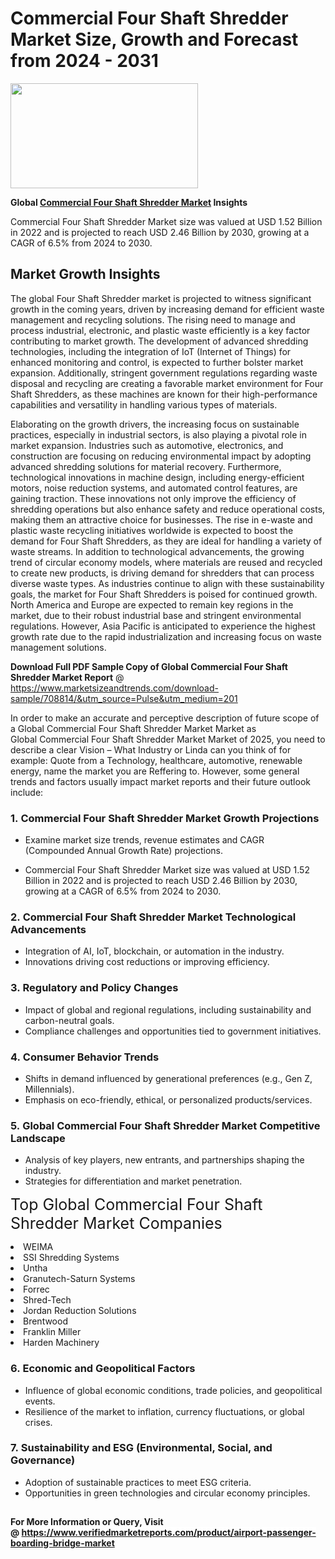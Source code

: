 <H1>Commercial Four Shaft Shredder Market Size, Growth and Forecast from 2024 - 2031</H1><img class="aligncenter size-medium wp-image-584254" src="https://thirdeyenews.in/wp-content/uploads/2024/09/Global-Market-Research-300x168.jpeg" alt="" width="300" height="168" /><p><strong>Global&nbsp;<a href="https://www.marketsizeandtrends.com/download-sample/708814/&amp;utm_source=Pulse&amp;utm_medium=201">Commercial Four Shaft Shredder Market</a> Insights</strong></p><p>Commercial Four Shaft Shredder Market size was valued at USD 1.52 Billion in 2022 and is projected to reach USD 2.46 Billion by 2030, growing at a CAGR of 6.5% from 2024 to 2030.</p><p><h2>Market Growth Insights</h2> <p>The global Four Shaft Shredder market is projected to witness significant growth in the coming years, driven by increasing demand for efficient waste management and recycling solutions. The rising need to manage and process industrial, electronic, and plastic waste efficiently is a key factor contributing to market growth. The development of advanced shredding technologies, including the integration of IoT (Internet of Things) for enhanced monitoring and control, is expected to further bolster market expansion. Additionally, stringent government regulations regarding waste disposal and recycling are creating a favorable market environment for Four Shaft Shredders, as these machines are known for their high-performance capabilities and versatility in handling various types of materials.  </p> <p>Elaborating on the growth drivers, the increasing focus on sustainable practices, especially in industrial sectors, is also playing a pivotal role in market expansion. Industries such as automotive, electronics, and construction are focusing on reducing environmental impact by adopting advanced shredding solutions for material recovery. Furthermore, technological innovations in machine design, including energy-efficient motors, noise reduction systems, and automated control features, are gaining traction. These innovations not only improve the efficiency of shredding operations but also enhance safety and reduce operational costs, making them an attractive choice for businesses. The rise in e-waste and plastic waste recycling initiatives worldwide is expected to boost the demand for Four Shaft Shredders, as they are ideal for handling a variety of waste streams. In addition to technological advancements, the growing trend of circular economy models, where materials are reused and recycled to create new products, is driving demand for shredders that can process diverse waste types. As industries continue to align with these sustainability goals, the market for Four Shaft Shredders is poised for continued growth. North America and Europe are expected to remain key regions in the market, due to their robust industrial base and stringent environmental regulations. However, Asia Pacific is anticipated to experience the highest growth rate due to the rapid industrialization and increasing focus on waste management solutions. </p><p><span class=""><strong>Download Full PDF Sample Copy of Global Commercial Four Shaft Shredder Market Report</strong> @ <a href="https://www.marketsizeandtrends.com/download-sample/708814/&amp;utm_source=Pulse&amp;utm_medium=201" target="_blank">https://www.marketsizeandtrends.com/download-sample/708814/&amp;utm_source=Pulse&amp;utm_medium=201</a></span></p><p>In order to make an accurate and perceptive description of future scope of a Global&nbsp;Commercial Four Shaft Shredder Market Market as Global&nbsp;Commercial Four Shaft Shredder Market Market of 2025, you need to describe a clear Vision &ndash; What Industry or Linda can you think of for example: Quote from a Technology, healthcare, automotive, renewable energy, name the market you are Reffering to. However, some general trends and factors usually impact market reports and their future outlook include:</p><h3>1.&nbsp;<strong>Commercial Four Shaft Shredder Market Growth Projections</strong></h3><ul><li>Examine market size trends, revenue estimates and CAGR (Compounded Annual Growth Rate) projections.</li><li><p>Commercial Four Shaft Shredder Market size was valued at USD 1.52 Billion in 2022 and is projected to reach USD 2.46 Billion by 2030, growing at a CAGR of 6.5% from 2024 to 2030.</p></li></ul><h3>2.&nbsp;<strong>Commercial Four Shaft Shredder Market Technological Advancements</strong></h3><ul><li>Integration of AI, IoT, blockchain, or automation in the industry.</li><li>Innovations driving cost reductions or improving efficiency.</li></ul><h3>3.&nbsp;<strong>Regulatory and Policy Changes</strong></h3><ul><li>Impact of global and regional regulations, including sustainability and carbon-neutral goals.</li><li>Compliance challenges and opportunities tied to government initiatives.</li></ul><h3>4.&nbsp;<strong>Consumer Behavior Trends</strong></h3><ul><li>Shifts in demand influenced by generational preferences (e.g., Gen Z, Millennials).</li><li>Emphasis on eco-friendly, ethical, or personalized products/services.</li></ul><h3>5.&nbsp;<strong>Global Commercial Four Shaft Shredder Market Competitive Landscape</strong></h3><ul><li>Analysis of key players, new entrants, and partnerships shaping the industry.</li><li>Strategies for differentiation and market penetration.</li></ul><p data-pm-slice="1 1 []"><span style="color: inherit; font-family: inherit; font-size: 25px;">Top Global Commercial Four Shaft Shredder Market Companies</span></p><div class="" data-test-id=""><p><li>WEIMA</li><li> SSI Shredding Systems</li><li> Untha</li><li> Granutech-Saturn Systems</li><li> Forrec</li><li> Shred-Tech</li><li> Jordan Reduction Solutions</li><li> Brentwood</li><li> Franklin Miller</li><li> Harden Machinery</li></p></div><h3>6.&nbsp;<strong>Economic and Geopolitical Factors</strong></h3><ul><li>Influence of global economic conditions, trade policies, and geopolitical events.</li><li>Resilience of the market to inflation, currency fluctuations, or global crises.</li></ul><h3>7.&nbsp;<strong>Sustainability and ESG (Environmental, Social, and Governance)</strong></h3><ul><li>Adoption of sustainable practices to meet ESG criteria.</li><li>Opportunities in green technologies and circular economy principles.</li></ul><h2><strong style="font-size: 14px;">For More Information or Query, Visit @&nbsp;</strong><a style="background-color: #ffffff; font-size: 14px;" href="https://www.marketsizeandtrends.com/report/commercial-four-shaft-shredder-market/" target="_blank">https://www.verifiedmarketreports.com/product/airport-passenger-boarding-bridge-market</a></h2>